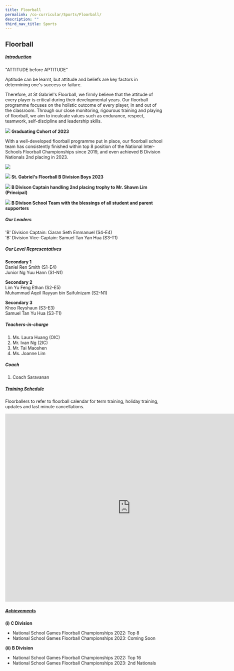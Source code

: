 ```yaml
---
title: Floorball
permalink: /co-curricular/Sports/Floorball/
description: ""
third_nav_title: Sports
---
```

## Floorball 

##### <u>Introduction</u>

"ATTITUDE before APTITUDE"

 Aptitude can be learnt, but attitude and beliefs are key factors in determining one's success or failure. 

Therefore, at St Gabriel's Floorball, we firmly believe that the attitude of every player is critical during their developmental years. Our floorball programme focuses on the holistic outcome of every player, in and out of the classroom. Through our close monitoring, rigourous training and playing of floorball, we aim to inculcate values such as endurance, respect, teamwork, self-discipline and leadership skills.

![](/images/CCA/Sports%20&amp;%20Games/Floorball/graduating%20cohort%20of%202023.jpg)
**Graduating Cohort of 2023**

With a well-developed floorball programme put in place, our floorball school team has consistently finished within top 8 position of the National Inter-Schools Floorball Championships since 2019, and even achieved B Division Nationals 2nd placing in 2023.

![](/images/CCA/Sports%20&amp;%20Games/Floorball/st%20gabriels's%20floorball%20b%20division%20boys%202023%2001.jpg)

![](/images/CCA/Sports%20&amp;%20Games/Floorball/st%20gabriels's%20floorball%20b%20division%20boys%202023.jpg)
**St. Gabriel's Floorball B Division Boys 2023**

![](/images/CCA/Sports%20&amp;%20Games/Floorball/b%20division%20captain%20handling%202nd%20placing%20trophy%20to%20mr%20shawn%20lim%20(principal).jpg)
**B Divison Captain handling 2nd placing trophy to Mr. Shawn Lim (Principal)**

![](/images/CCA/Sports%20&amp;%20Games/Floorball/b%20division%20school%20team%20with%20the%20blessings%20of%20all%20student%20and%20parent%20supporters.jpg)
**B Divison School Team with the blessings of all student and parent supporters**

##### Our Leaders
'B' Division Captain: Ciaran Seth Emmanuel (S4-E4) <br>
'B' Division Vice-Captain: Samuel Tan Yan Hua (S3-T1)

##### Our Level Representatives
**Secondary 1** <br>
Daniel Ren Smith (S1-E4) <br>
Junior Ng Yuu Hann (S1-N1) <br>

**Secondary 2** <br>
Lim Yu Feng Ethan (S2-E5) <br>
Muhammad Aqeil Rayyan bin Saifulnizam (S2-N1) <br>

**Secondary 3** <br>
Khoo Reyshaun (S3-E3) <br>
Samuel Tan Yu Hua (S3-T1)

##### Teachers-in-charge

1. Ms. Laura Huang (OIC)<br>
2. Mr. Ivan Ng (2IC) <br>
3. Mr. Tai Maoshen <br>
4. Ms. Joanne Lim


##### Coach
1. Coach Saravanan

##### <u>Training Schedule</u>

Floorballers to refer to floorball calendar for term training, holiday training, updates and last minute cancellations.

<iframe src="https://calendar.google.com/calendar/embed?src=c_rnuv42e4idoifn747q4sce0ju4%40group.calendar.google.com&amp;ctz=Asia%2FSingapore" style="border: 0" width="800" height="600" frameborder="0" scrolling="no"></iframe>

##### <u>Achievements</u>
**(i) C Division**

*   National School Games Floorball Championships 2022: Top 8
*   National School Games Floorball Championships 2023: Coming Soon

  
**(ii) B Division**

*   National School Games Floorball Championships 2022: Top 16
*   National School Games Floorball Championships 2023: 2nd Nationals